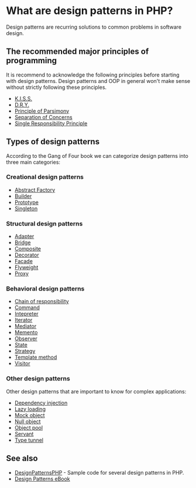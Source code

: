 # What are design patterns in PHP?

Design patterns are recurring solutions to common problems in software design.

## The recommended major principles of programming

It is recommend to acknowledge the following principles before starting with
design patterns. Design patterns and OOP in general won't make sense without
strictly following these principles.

* [K.I.S.S.](https://en.wikipedia.org/wiki/KISS_principle)
* [D.R.Y.](https://en.wikipedia.org/wiki/Don%27t_repeat_yourself)
* [Principle of Parsimony](https://en.wikipedia.org/wiki/Occam%27s_razor)
* [Separation of Concerns](https://en.wikipedia.org/wiki/Separation_of_concerns)
* [Single Responsibility Principle](https://en.wikipedia.org/wiki/Single_responsibility_principle)

## Types of design patterns

According to the Gang of Four book we can categorize design patterns into three
main categories:

### Creational design patterns

* [Abstract Factory](/php/oop/design-patterns/abstract-factory.md)
* [Builder](/php/oop/design-patterns/builder.md)
* [Prototype](/php/oop/design-patterns/prototype.md)
* [Singleton](/php/oop/design-patterns/singleton.md)

### Structural design patterns

* [Adapter](/php/oop/design-patterns/adapter.md)
* [Bridge](/php/oop/design-patterns/bridge.md)
* [Composite](/php/oop/design-patterns/composite.md)
* [Decorator](/php/oop/design-patterns/decorator.md)
* [Facade](/php/oop/design-patterns/facade.md)
* [Flyweight](/php/oop/design-patterns/flyweight.md)
* [Proxy](/php/oop/design-patterns/proxy.md)

### Behavioral design patterns

* [Chain of responsibility](/php/oop/design-patterns/chain-of-responsibility.md)
* [Command](/php/oop/design-patterns/command.md)
* [Intepreter](/php/oop/design-patterns/interpreter.md)
* [Iterator](/php/oop/design-patterns/iterator.md)
* [Mediator](/php/oop/design-patterns/mediator.md)
* [Memento](/php/oop/design-patterns/memento.md)
* [Observer](/php/oop/design-patterns/observer.md)
* [State](/php/oop/design-patterns/state.md)
* [Strategy](/php/oop/design-patterns/strategy.md)
* [Template method](/php/oop/design-patterns/template-method.md)
* [Visitor](/php/oop/design-patterns/visitor.md)

### Other design patterns

Other design patterns that are important to know for complex applications:

* [Dependency injection](/php/oop/design-patterns/dependency-injection.md)
* [Lazy loading](/php/oop/design-patterns/lazy-loading.md)
* [Mock object](/php/oop/design-patterns/mock-object.md)
* [Null object](/php/oop/design-patterns/null-object.md)
* [Object pool](/php/oop/design-patterns/object-pool.md)
* [Servant](/php/oop/design-patterns/servant.md)
* [Type tunnel](/php/oop/design-patterns/type-tunnel.md)


## See also

* [DesignPatternsPHP](https://github.com/domnikl/DesignPatternsPHP) - Sample
  code for several design patterns in PHP.
* [Design Patterns eBook](https://sourcemaking.com/design_patterns)
